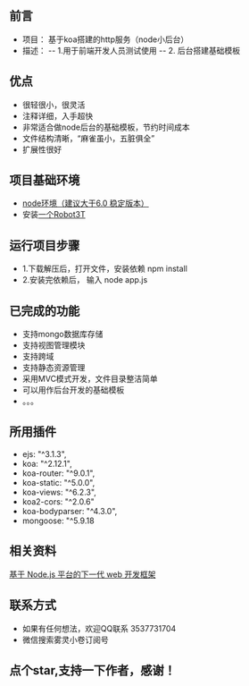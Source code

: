 <!--
 * @Descripttion: 🐉
 * @Author: xinxin
 * @Date: 2020-06-15 16:47:57
 * @LastEditTime: 2020-06-15 16:56:12
--> 
## 前言
- 项目： 基于koa搭建的http服务（node小后台）
- 描述：
      -- 1.用于前端开发人员测试使用 
      -- 2. 后台搭建基础模板 
## 优点
- 很轻很小，很灵活
- 注释详细，入手超快
- 非常适合做node后台的基础模板，节约时间成本
- 文件结构清晰，“麻雀虽小，五脏俱全”
- 扩展性很好
## 项目基础环境
- [node环境（建议大于6.0 稳定版本）](https://nodejs.org/zh-cn/)
- 安装[一个Robot3T](https://robomongo.org/)
## 运行项目步骤
- 1.下载解压后，打开文件，安装依赖 npm install
- 2.安装完依赖后， 输入 node app.js
## 已完成的功能
- 支持mongo数据库存储
- 支持视图管理模块
- 支持跨域
- 支持静态资源管理
- 采用MVC模式开发，文件目录整洁简单
- 可以用作后台开发的基础模板
- 。。。
## 所用插件
- ejs: "^3.1.3",
- koa: "^2.12.1",
- koa-router: "^9.0.1",
- koa-static: "^5.0.0",
- koa-views: "^6.2.3",
- koa2-cors: "^2.0.6"
- koa-bodyparser: "^4.3.0",
- mongoose: "^5.9.18
## 相关资料
[基于 Node.js 平台的下一代 web 开发框架](https://koa.bootcss.com/)
## 联系方式
- 如果有任何想法，欢迎QQ联系 3537731704
- 微信搜索雾灵小卷订阅号
## 点个star,支持一下作者，感谢！
